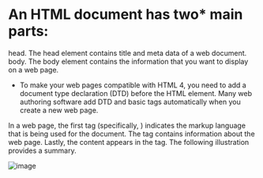 # An HTML document has two* main parts:

head. The head element contains title and meta data of a web document.
body. The body element contains the information that you want to display on a web page.
* To make your web pages compatible with HTML 4, you need to add a document type declaration (DTD) before the HTML element. Many web authoring software add DTD and basic tags automatically when you create a new web page.

In a web page, the first tag (specifically, <html>) indicates the markup language that is being used for the document. The <head> tag contains information about the web page. Lastly, the content appears in the <body> tag. The following illustration provides a summary.

![image](http://www.scriptingmaster.com/images/html/basic-html-tags.GIF)